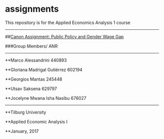 # assignments
This repository is for the Applied Economics Analysis 1 course 
___

##[Canon Assignment: Public Policy and Gender Wage Gap](https://github.com/gmantas93/assignments/blob/master/Canon.md)

###Group Members/ ANR
___
**Marco Alessandrini 440893

**Gloriana Madrigal Gutiérrez 602194

**Georgios Mantas 245448

**Utsav Saksena 629797

**Jocelyne Mwana Isha Nasibu 676027
___

**Tilburg University

**Applied Economic Analysis I

**January, 2017
